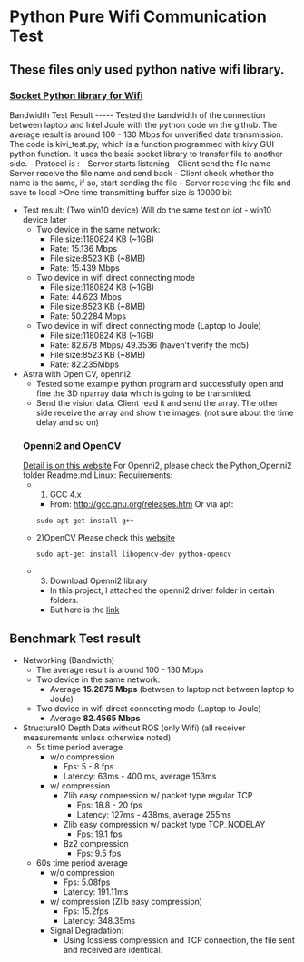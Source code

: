 # Python Pure Wifi Communication Test

## These files only used python native wifi library.
### [Socket Python library for Wifi](https://docs.python.org/2/library/socket.html)
<Enter>
 Bandwidth Test Result
 -----
Tested the bandwidth of the connection between laptop and Intel Joule with the python code on the github. The average result is around 100  - 130 Mbps for unverified data transmission.

<Enter>
The code is kivi_test.py, which is a function programmed with kivy GUI python function. It uses the basic socket library to transfer file to another side.
- Protocol is :
  - Server starts listening
  - Client send the file name
  - Server receive the file name and send back
  - Client check whether the name is the same, if so, start sending the file
  - Server receiving the file and save to local
  >One time transmitting buffer size is 10000 bit

- Test result: (Two win10 device) Will do the same test on iot - win10 device later
  - Two device in the same network:
    - File size:1180824 KB (~1GB)
    - Rate: 15.136 Mbps
    - File size:8523 KB (~8MB)
    - Rate: 15.439 Mbps
  - Two device in wifi direct connecting mode
    - File size:1180824 KB (~1GB)
    - Rate: 44.623 Mbps
    - File size:8523 KB (~8MB)
    - Rate: 50.2284 Mbps
  - Two device in wifi direct connecting mode (Laptop to Joule)
    - File size:1180824 KB (~1GB)
    - Rate: 82.678 Mbps/ 49.3536 (haven’t verify the md5)
    - File size:8523 KB (~8MB)
    - Rate: 82.235Mbps
- Astra with Open CV, openni2
  - Tested some example python program and successfully open and fine the 3D nparray data which is going to be transmitted.
  - Send the vision data. Client read it and send the array. The other side receive the array and show the images. (not sure about the time delay and so on)
  ### Openni2 and OpenCV
  [Detail is on this website](https://github.com/PrimeSense/Sensor)
  For Openni2, please check the Python_Openni2 folder Readme.md
  Linux:
	Requirements:
  - 1) GCC 4.x
    - From: http://gcc.gnu.org/releases.htm Or via apt:
    ```
    sudo apt-get install g++
    ```
  - 2)OpenCV
      Please check this [website](https://milq.github.io/install-opencv-ubuntu-debian/)
      ```
      sudo apt-get install libopencv-dev python-opencv
      ```
  - 3) Download Openni2 library
    - In this project, I attached the openni2 driver folder in certain folders.
    - But here is the [link](https://structure.io/openni)

## Benchmark Test result
- Networking (Bandwidth)
  - The average result is around 100  - 130 Mbps
  - Two device in the same network:
    - Average **15.2875 Mbps** (between to laptop not between laptop to Joule)
  - Two device in wifi direct connecting mode (Laptop to Joule)
    - Average **82.4565 Mbps**
- StructureIO Depth Data without ROS (only Wifi)
    (all receiver measurements unless otherwise noted)
  - 5s time period average
    - w/o compression
      - Fps: 5 - 8 fps
      - Latency: 63ms - 400 ms, average 153ms
    - w/ compression
      - Zlib easy compression w/ packet type regular TCP
        - Fps: 18.8 - 20 fps
        - Latency: 127ms - 438ms, average 255ms
      - Zlib easy compression w/ packet type TCP_NODELAY
        - Fps: 19.1 fps
      - Bz2 compression
        - Fps: 9.5 fps
  - 60s time period average
    - w/o compression
      - Fps: 5.08fps
      - Latency: 191.11ms
    - w/ compression (Zlib easy compression)
      - Fps: 15.2fps
      - Latency: 348.35ms
    - Signal Degradation:
      - Using lossless compression and TCP connection, the file sent and received are identical.
